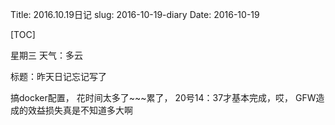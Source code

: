 Title: 2016.10.19日记
slug: 2016-10-19-diary
Date: 2016-10-19   

[TOC]

星期三 天气：多云

标题：昨天日记忘记写了

搞docker配置， 花时间太多了~~~累了， 20号14：37才基本完成，哎， GFW造成的效益损失真是不知道多大啊
